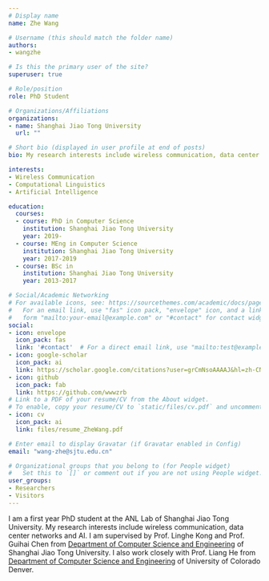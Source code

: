 ```yaml
---
# Display name
name: Zhe Wang

# Username (this should match the folder name)
authors:
- wangzhe

# Is this the primary user of the site?
superuser: true

# Role/position
role: PhD Student

# Organizations/Affiliations
organizations:
- name: Shanghai Jiao Tong University
  url: ""

# Short bio (displayed in user profile at end of posts)
bio: My research interests include wireless communication, data center networks and AI.

interests:
- Wireless Communication
- Computational Linguistics
- Artificial Intelligence

education:
  courses:
  - course: PhD in Computer Science
    institution: Shanghai Jiao Tong University
    year: 2019-
  - course: MEng in Computer Science
    institution: Shanghai Jiao Tong University
    year: 2017-2019
  - course: BSc in 
    institution: Shanghai Jiao Tong University
    year: 2013-2017

# Social/Academic Networking
# For available icons, see: https://sourcethemes.com/academic/docs/page-builder/#icons
#   For an email link, use "fas" icon pack, "envelope" icon, and a link in the
#   form "mailto:your-email@example.com" or "#contact" for contact widget.
social:
- icon: envelope
  icon_pack: fas
  link: '#contact'  # For a direct email link, use "mailto:test@example.org".
- icon: google-scholar
  icon_pack: ai
  link: https://scholar.google.com/citations?user=grCmNsoAAAAJ&hl=zh-CN
- icon: github
  icon_pack: fab
  link: https://github.com/wwwzrb
# Link to a PDF of your resume/CV from the About widget.
# To enable, copy your resume/CV to `static/files/cv.pdf` and uncomment the lines below.
- icon: cv
  icon_pack: ai
  link: files/resume_ZheWang.pdf

# Enter email to display Gravatar (if Gravatar enabled in Config)
email: "wang-zhe@sjtu.edu.cn"

# Organizational groups that you belong to (for People widget)
#   Set this to `[]` or comment out if you are not using People widget.
user_groups:
- Researchers
- Visitors
---
```


I am a first year PhD student at the ANL Lab of Shanghai Jiao Tong University. My research interests include wireless communication, data center networks and AI. I am supervised by Prof. Linghe Kong and Prof. Guihai Chen from [Department of Computer Science and Engineering](http://www.cs.sjtu.edu.cn/)  of Shanghai Jiao Tong University. I also work closely with Prof. Liang He from [Department of Computer Science and Engineering](https://engineering.ucdenver.edu/academics/departments/computer-science-and-engineering)  of University of Colorado Denver.

